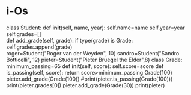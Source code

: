 # i-Os
class Student:
  def __init__(self, name, year):
    self.name=name
    self.year=year
    self.grades=[]  
  def add_grade(self, grade):
    if type(grade) is Grade:
      self.grades.append(grade)  
roger=Student("Roger van der Weyden", 10)
sandro=Student("Sandro Botticelli", 12)
pieter=Student("Pieter Bruegel the Elder",8)
class Grade:
  minimum_passing=65
  def __init__(self, score):
    self.score=score
  def is_passing(self, score):
    return score>minimum_passing
Grade(100)
pieter.add_grade(Grade(100))
#print(pieter.is_passing(Grade(100)))
print(pieter.grades[0])
pieter.add_grade(Grade(30))
print(pieter)
